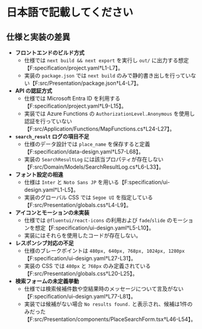 # 日本語で記載してください

## 仕様と実装の差異

- **フロントエンドのビルド方式**
  - 仕様では `next build && next export` を実行し `out/` に出力する想定【F:specification/project.yaml†L1-L7】。
  - 実装の `package.json` では `next build` のみで静的書き出しを行っていない【F:src/Presentation/package.json†L4-L7】。
- **API の認証方式**
  - 仕様では Microsoft Entra ID を利用する【F:specification/project.yaml†L9-L15】。
  - 実装では Azure Functions の `AuthorizationLevel.Anonymous` を使用し認証を行っていない【F:src/Application/Functions/MapFunctions.cs†L24-L27】。
- **`search_result` ログの項目不足**
  - 仕様のデータ設計では `place_name` を保存すると定義【F:specification/data-design.yaml†L57-L68】。
  - 実装の `SearchResultLog` には該当プロパティが存在しない【F:src/Domain/Models/SearchResultLog.cs†L6-L33】。
- **フォント設定の相違**
  - 仕様は `Inter` と `Noto Sans JP` を用いる【F:specification/ui-design.yaml†L1-L5】。
  - 実装のグローバル CSS では `Segoe UI` を指定している【F:src/Presentation/globals.css†L4-L9】。
- **アイコンとモーションの未実装**
  - 仕様では `@fluentui/react-icons` の利用および `fade`/`slide` のモーションを想定【F:specification/ui-design.yaml†L5-L10】。
  - 実装にはそれらを使用したコードが存在しない。
- **レスポンシブ対応の不足**
  - 仕様のブレークポイントは `480px, 640px, 768px, 1024px, 1280px`【F:specification/ui-design.yaml†L27-L31】。
  - 実装の CSS では `480px` と `768px` のみ定義されている【F:src/Presentation/globals.css†L20-L25】。
- **検索フォームの未定義挙動**
  - 仕様では検索候補件数や空結果時のメッセージについて言及がない【F:specification/ui-design.yaml†L77-L81】。
  - 実装では候補がない場合 `No results found.` と表示され、候補は1件のみだった【F:src/Presentation/components/PlaceSearchForm.tsx†L46-L54】。
